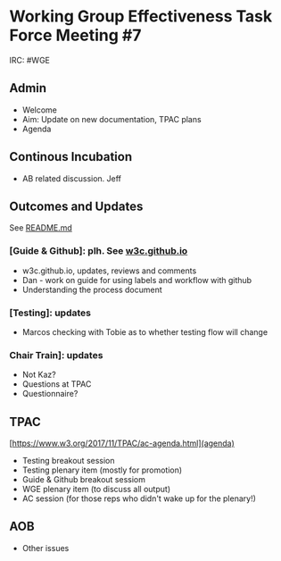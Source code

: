 # Working Group Effectiveness Task Force Meeting #7
IRC: #WGE

## Admin
* Welcome
* Aim: Update on new documentation, TPAC plans
* Agenda

## Continous Incubation
* AB related discussion. Jeff

## Outcomes and Updates
See [README.md](https://github.com/w3c/wg-effectiveness/) 

### [Guide & Github]: plh. See [w3c.github.io](https://w3c.github.io/)
* w3c.github.io, updates, reviews and comments
* Dan - work on guide for using labels and workflow with github
* Understanding the process document

### [Testing]: updates
* Marcos checking with Tobie as to whether testing flow will change

### Chair Train]: updates
* Not Kaz?
* Questions at TPAC
* Questionnaire?

## TPAC
[https://www.w3.org/2017/11/TPAC/ac-agenda.html](agenda)

* Testing breakout session
* Testing plenary item (mostly for promotion)
* Guide & Github breakout sessiom
* WGE plenary item (to discuss all output)
* AC session (for those reps who didn't wake up for the plenary!)

## AOB
* Other issues


